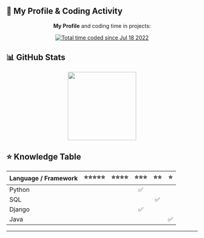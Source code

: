 ## 🌟 My Profile & Coding Activity

<div align="center">
    <p><strong>My Profile</strong> and coding time in projects:</p>
    <a href="https://wakatime.com/@Juaoinacio">
        <img src="https://wakatime.com/badge/user/ac313119-199b-4ed6-9b4c-4abacc152d18.svg" alt="Total time coded since Jul 18 2022" />
    </a>
</div>

## 📊 GitHub Stats

<div align="center">
  <a href="https://github.com/Juaoinacio">
    <img height="180em" src="https://github-readme-stats.vercel.app/api/top-langs/?username=Juaoinacio&layout=compact&langs_count=7&theme=dark"/>
  </a>
</div>

## ⭐ Knowledge Table

<div align="center">

| Language / Framework | ⭐⭐⭐⭐⭐ | ⭐⭐⭐⭐ | ⭐⭐⭐ | ⭐⭐ | ⭐ |
| -------------------- | :----: | :---: | :--: | :-: | :-: |
| Python               |        |       | ✅  |     |     |
| SQL                  |        |       |     | ✅  |     |
| Django               |        |       | ✅  |     |     |
| Java                 |        |       |     |     | ✅  |

</div>

---
